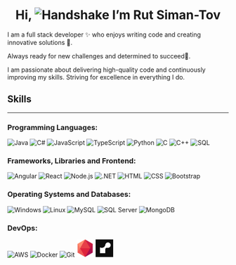 #  <h1 align="center">Hi, <img src="https://user-images.githubusercontent.com/74038190/214644152-52f47eb3-5e31-4f47-8758-05c9468d5596.gif" alt="Handshake" width="40" height="40"/> I’m Rut Siman-Tov</h1>

    
<P> I am a full stack developer ✨ who enjoys writing code  and creating innovative solutions 🔬.</p>
<P>Always ready for new challenges and determined to succeed🚀.</p>
<P>I am passionate about delivering high-quality code and continuously improving my skills. Striving for excellence in everything I do. </p>




## Skills

<!--
-------------------

### Programming Languages: 
<p align="left"> <a href="https://www.java.com" target="_blank" rel="noopener noreferrer"> <img src="https://cdn.jsdelivr.net/gh/devicons/devicon/icons/java/java-original.svg" alt="Java" title="Java" width="40" height="40"/> </a> <a href="https://learn.microsoft.com/en-us/dotnet/csharp/" target="_blank" rel="noopener noreferrer"> <img src="https://cdn.jsdelivr.net/gh/devicons/devicon/icons/csharp/csharp-original.svg" alt="C#" title="C#" width="40" height="40"/> </a> <a href="https://developer.mozilla.org/en-US/docs/Web/JavaScript" target="_blank" rel="noopener noreferrer"> <img src="https://cdn.jsdelivr.net/gh/devicons/devicon/icons/javascript/javascript-original.svg" alt="JavaScript" title="JavaScript" width="40" height="40"/> </a> <a href="https://www.typescriptlang.org" target="_blank" rel="noopener noreferrer"> <img src="https://cdn.jsdelivr.net/gh/devicons/devicon/icons/typescript/typescript-original.svg" alt="TypeScript" title="TypeScript" width="40" height="40"/> </a> <a href="https://www.python.org" target="_blank" rel="noopener noreferrer"> <img src="https://cdn.jsdelivr.net/gh/devicons/devicon/icons/python/python-original.svg" alt="Python" title="Python" width="40" height="40"/> </a> <a href="https://en.wikipedia.org/wiki/C_(programming_language)" target="_blank" rel="noopener noreferrer"> <img src="https://cdn.jsdelivr.net/gh/devicons/devicon/icons/c/c-original.svg" alt="C" title="C" width="40" height="40"/> </a> <a href="https://en.wikipedia.org/wiki/C%2B%2B" target="_blank" rel="noopener noreferrer"> <img src="https://cdn.jsdelivr.net/gh/devicons/devicon/icons/cplusplus/cplusplus-original.svg" alt="C++" title="C++" width="40" height="40"/> </a> <a href="https://www.mysql.com" target="_blank" rel="noopener noreferrer"> <img src="https://cdn.jsdelivr.net/gh/devicons/devicon/icons/mysql/mysql-original.svg" alt="SQL" title="SQL" width="40" height="40"/> </a> </p>

### Frameworks, Libraries and Frontend:
<p align="left"> <a href="https://angular.io" target="_blank" rel="noopener noreferrer"> <img src="https://cdn.jsdelivr.net/gh/devicons/devicon/icons/angularjs/angularjs-original.svg" alt="Angular" title="Angular" width="40" height="40"/> </a> <a href="https://reactjs.org" target="_blank" rel="noopener noreferrer"> <img src="https://cdn.jsdelivr.net/gh/devicons/devicon/icons/react/react-original.svg" alt="React" title="React" width="40" height="40"/> </a> <a href="https://nodejs.org" target="_blank" rel="noopener noreferrer"> <img src="https://cdn.jsdelivr.net/gh/devicons/devicon/icons/nodejs/nodejs-original.svg" alt="Node.js" title="Node.js" width="40" height="40"/> </a> <a href="https://dotnet.microsoft.com" target="_blank" rel="noopener noreferrer"> <img src="https://cdn.jsdelivr.net/gh/devicons/devicon/icons/dotnetcore/dotnetcore-original.svg" alt=".NET" title=".NET" width="40" height="40"/> </a> <a href="https://developer.mozilla.org/en-US/docs/Web/HTML" target="_blank" rel="noopener noreferrer"> <img src="https://cdn.jsdelivr.net/gh/devicons/devicon/icons/html5/html5-original.svg" alt="HTML" title="HTML" width="40" height="40"/> </a> <a href="https://developer.mozilla.org/en-US/docs/Web/CSS" target="_blank" rel="noopener noreferrer"> <img src="https://cdn.jsdelivr.net/gh/devicons/devicon/icons/css3/css3-original.svg" alt="CSS" title="CSS" width="40" height="40"/> </a> <a href="https://getbootstrap.com" target="_blank" rel="noopener noreferrer"> <img src="https://cdn.jsdelivr.net/gh/devicons/devicon/icons/bootstrap/bootstrap-original.svg" alt="Bootstrap" title="Bootstrap" width="40" height="40"/> </a> </p>

### Operating Systems and Databases:
<p align="left"> <a href="https://www.microsoft.com/en-us/windows" target="_blank" rel="noopener noreferrer"> <img src="https://cdn.jsdelivr.net/gh/devicons/devicon/icons/windows8/windows8-original.svg" alt="Windows" title="Windows" width="40" height="40"/> </a> <a href="https://www.linux.org" target="_blank" rel="noopener noreferrer"> <img src="https://cdn.jsdelivr.net/gh/devicons/devicon/icons/linux/linux-original.svg" alt="Linux" title="Linux" width="40" height="40"/> </a> <a href="https://www.mysql.com" target="_blank" rel="noopener noreferrer"> <img src="https://cdn.jsdelivr.net/gh/devicons/devicon/icons/mysql/mysql-original.svg" alt="MySQL" title="MySQL" width="40" height="40"/> </a> <a href="https://www.microsoft.com/en-us/sql-server" target="_blank" rel="noopener noreferrer"> <img src="https://cdn.jsdelivr.net/gh/devicons/devicon/icons/microsoftsqlserver/microsoftsqlserver-plain.svg" alt="SQL Server" title="SQL Server" width="40" height="40"/> </a> <a href="https://www.mongodb.com" target="_blank" rel="noopener noreferrer"> <img src="https://cdn.jsdelivr.net/gh/devicons/devicon/icons/mongodb/mongodb-original.svg" alt="MongoDB" title="MongoDB" width="40" height="40"/> </a> </p>

### DevOps:
<p align="left"> <a href="https://aws.amazon.com" target="_blank" rel="noopener noreferrer"> <img src="https://cdn.jsdelivr.net/gh/devicons/devicon/icons/amazonwebservices/amazonwebservices-plain-wordmark.svg" alt="AWS" title="AWS" width="40" height="40"/> </a> <a href="https://www.docker.com" target="_blank" rel="noopener noreferrer"> <img src="https://cdn.jsdelivr.net/gh/devicons/devicon/icons/docker/docker-original.svg" alt="Docker" title="Docker" width="40" height="40"/> </a> <a href="https://git-scm.com" target="_blank" rel="noopener noreferrer"> <img src="https://cdn.jsdelivr.net/gh/devicons/devicon/icons/git/git-original.svg" alt="Git" title="Git" width="40" height="40"/> </a> <a href="https://www.clever-cloud.com" target="_blank" rel="noopener noreferrer"> <img src="https://github.com/rutSimanTov/game-store/blob/main/images/clever%20cloudpng.png" alt="Clever-Cloud" title="Clever-Cloud" width="40" height="40"/> </a> <a href="https://render.com" target="_blank" rel="noopener noreferrer"> <img src="https://github.com/rutSimanTov/game-store/blob/main/images/render.png" alt="Render" title="Render Cloud" width="40" height="40"/> </a> </p>


-------------------

### Programming Languages:
<p align="left">
   <a href="https://www.java.com" target="_blank" rel="noopener noreferrer" style="text-decoration: none;">
    <img src="https://cdn.jsdelivr.net/gh/devicons/devicon/icons/java/java-original.svg" alt="Java" title="Java" width="40" height="40"/>
  </a> 
  <a href="https://learn.microsoft.com/en-us/dotnet/csharp/" target="_blank" rel="noopener noreferrer" style="text-decoration: none;">
    <img src="https://cdn.jsdelivr.net/gh/devicons/devicon/icons/csharp/csharp-original.svg" alt="C#" title="C#" width="40" height="40"/>
  </a>
  <a href="https://developer.mozilla.org/en-US/docs/Web/JavaScript" target="_blank" rel="noopener noreferrer" style="text-decoration: none;">
    <img src="https://cdn.jsdelivr.net/gh/devicons/devicon/icons/javascript/javascript-original.svg" alt="JavaScript" title="JavaScript" width="40" height="40"/>
  </a>
  <a href="https://www.typescriptlang.org" target="_blank" rel="noopener noreferrer" style="text-decoration: none;">
    <img src="https://cdn.jsdelivr.net/gh/devicons/devicon/icons/typescript/typescript-original.svg" alt="TypeScript" title="TypeScript" width="40" height="40"/>
  </a>
  <a href="https://www.python.org" target="_blank" rel="noopener noreferrer" style="text-decoration: none;">
    <img src="https://cdn.jsdelivr.net/gh/devicons/devicon/icons/python/python-original.svg" alt="Python" title="Python" width="40" height="40"/>
  </a>
  <a href="https://en.wikipedia.org/wiki/C_(programming_language)" target="_blank" rel="noopener noreferrer" style="text-decoration: none;">
    <img src="https://cdn.jsdelivr.net/gh/devicons/devicon/icons/c/c-original.svg" alt="C" title="C" width="40" height="40"/>
  </a>
  <a href="https://en.wikipedia.org/wiki/C%2B%2B" target="_blank" rel="noopener noreferrer" style="text-decoration: none;">
    <img src="https://cdn.jsdelivr.net/gh/devicons/devicon/icons/cplusplus/cplusplus-original.svg" alt="C++" title="C++" width="40" height="40"/>
  </a>
  <a href="https://www.mysql.com" target="_blank" rel="noopener noreferrer" style="text-decoration: none;">
    <img src="https://cdn.jsdelivr.net/gh/devicons/devicon/icons/mysql/mysql-original.svg" alt="SQL" title="SQL" width="40" height="40"/>
  </a>
</p>

### Frameworks, Libraries and Frontend:
<p align="left">
  <a href="https://angular.io" target="_blank" rel="noopener noreferrer" style="text-decoration: none;">
    <img src="https://cdn.jsdelivr.net/gh/devicons/devicon/icons/angularjs/angularjs-original.svg" alt="Angular" title="Angular" width="40" height="40"/>
  </a>
  <a href="https://reactjs.org" target="_blank" rel="noopener noreferrer" style="text-decoration: none;">
    <img src="https://cdn.jsdelivr.net/gh/devicons/devicon/icons/react/react-original.svg" alt="React" title="React" width="40" height="40"/>
  </a>
  <a href="https://nodejs.org" target="_blank" rel="noopener noreferrer" style="text-decoration: none;">
    <img src="https://cdn.jsdelivr.net/gh/devicons/devicon/icons/nodejs/nodejs-original.svg" alt="Node.js" title="Node.js" width="40" height="40"/>
  </a>
  <a href="https://dotnet.microsoft.com" target="_blank" rel="noopener noreferrer" style="text-decoration: none;">
    <img src="https://cdn.jsdelivr.net/gh/devicons/devicon/icons/dotnetcore/dotnetcore-original.svg" alt=".NET" title=".NET" width="40" height="40"/>
  </a>
  <a href="https://developer.mozilla.org/en-US/docs/Web/HTML" target="_blank" rel="noopener noreferrer" style="text-decoration: none;">
    <img src="https://cdn.jsdelivr.net/gh/devicons/devicon/icons/html5/html5-original.svg" alt="HTML" title="HTML" width="40" height="40"/>
  </a>
  <a href="https://developer.mozilla.org/en-US/docs/Web/CSS" target="_blank" rel="noopener noreferrer" style="text-decoration: none;">
    <img src="https://cdn.jsdelivr.net/gh/devicons/devicon/icons/css3/css3-original.svg" alt="CSS" title="CSS" width="40" height="40"/>
  </a>
  <a href="https://getbootstrap.com" target="_blank" rel="noopener noreferrer" style="text-decoration: none;">
    <img src="https://cdn.jsdelivr.net/gh/devicons/devicon/icons/bootstrap/bootstrap-original.svg" alt="Bootstrap" title="Bootstrap" width="40" height="40"/>
  </a>
</p>

### Operating Systems and Databases:
<p align="left">
  <a href="https://www.microsoft.com/en-us/windows" target="_blank" rel="noopener noreferrer" style="text-decoration: none;">
    <img src="https://cdn.jsdelivr.net/gh/devicons/devicon/icons/windows8/windows8-original.svg" alt="Windows" title="Windows" width="40" height="40"/>
  </a>
  <a href="https://www.linux.org" target="_blank" rel="noopener noreferrer" style="text-decoration: none;">
    <img src="https://cdn.jsdelivr.net/gh/devicons/devicon/icons/linux/linux-original.svg" alt="Linux" title="Linux" width="40" height="40"/>
  </a>
  <a href="https://www.mysql.com" target="_blank" rel="noopener noreferrer" style="text-decoration: none;">
    <img src="https://cdn.jsdelivr.net/gh/devicons/devicon/icons/mysql/mysql-original.svg" alt="MySQL" title="MySQL" width="40" height="40"/>
  </a>
  <a href="https://www.microsoft.com/en-us/sql-server" target="_blank" rel="noopener noreferrer" style="text-decoration: none;">
    <img src="https://cdn.jsdelivr.net/gh/devicons/devicon/icons/microsoftsqlserver/microsoftsqlserver-plain.svg" alt="SQL Server" title="SQL Server" width="40" height="40"/>
  </a>
  <a href="https://www.mongodb.com" target="_blank" rel="noopener noreferrer" style="text-decoration: none;">
    <img src="https://cdn.jsdelivr.net/gh/devicons/devicon/icons/mongodb/mongodb-original.svg" alt="MongoDB" title="MongoDB" width="40" height="40"/>
  </a>
</p>

### DevOps:
<p align="left">
  <a href="https://aws.amazon.com" target="_blank" rel="noopener noreferrer" style="text-decoration: none;">
    <img src="https://cdn.jsdelivr.net/gh/devicons/devicon/icons/amazonwebservices/amazonwebservices-plain-wordmark.svg" alt="AWS" title="AWS" width="40" height="40"/>
  </a>
  <a href="https://www.docker.com" target="_blank" rel="noopener noreferrer" style="text-decoration: none;">
    <img src="https://cdn.jsdelivr.net/gh/devicons/devicon/icons/docker/docker-original.svg" alt="Docker" title="Docker" width="40" height="40"/>
  </a>
  <a href="https://git-scm.com" target="_blank" rel="noopener noreferrer" style="text-decoration: none;">
    <img src="https://cdn.jsdelivr.net/gh/devicons/devicon/icons/git/git-original.svg" alt="Git" title="Git" width="40" height="40"/>
  </a>
  <a href="https://www.clever-cloud.com" target="_blank" rel="noopener noreferrer" style="text-decoration: none;">
    <img src="https://github.com/rutSimanTov/game-store/blob/main/images/clever%20cloudpng.png" alt="Clever-Cloud" title="Clever-Cloud" width="40" height="40"/>
  </a>
  <a href="https://render.com" target="_blank" rel="noopener noreferrer" style="text-decoration: none;">
    <img src="https://github.com/rutSimanTov/game-store/blob/main/images/render.png" alt="Render" title="Render Cloud" width="40" height="40"/>
  </a>
</p>
-->
------------

### Programming Languages:
<p align="left">
  <a href="https://www.java.com" target="_blank" rel="noopener noreferrer" style="text-decoration: none !important; outline: none !important;">
    <img src="https://cdn.jsdelivr.net/gh/devicons/devicon/icons/java/java-original.svg" alt="Java" title="Java" width="40" height="40"/>
  </a>
  <a href="https://learn.microsoft.com/en-us/dotnet/csharp/" target="_blank" rel="noopener noreferrer" style="text-decoration: none !important; outline: none !important;">
    <img src="https://cdn.jsdelivr.net/gh/devicons/devicon/icons/csharp/csharp-original.svg" alt="C#" title="C#" width="40" height="40"/>
  </a>
  <a href="https://developer.mozilla.org/en-US/docs/Web/JavaScript" target="_blank" rel="noopener noreferrer" style="text-decoration: none !important; outline: none !important;">
    <img src="https://cdn.jsdelivr.net/gh/devicons/devicon/icons/javascript/javascript-original.svg" alt="JavaScript" title="JavaScript" width="40" height="40"/>
  </a>
  <a href="https://www.typescriptlang.org" target="_blank" rel="noopener noreferrer" style="text-decoration: none !important; outline: none !important;">
    <img src="https://cdn.jsdelivr.net/gh/devicons/devicon/icons/typescript/typescript-original.svg" alt="TypeScript" title="TypeScript" width="40" height="40"/>
  </a>
  <a href="https://www.python.org" target="_blank" rel="noopener noreferrer" style="text-decoration: none !important; outline: none !important;">
    <img src="https://cdn.jsdelivr.net/gh/devicons/devicon/icons/python/python-original.svg" alt="Python" title="Python" width="40" height="40"/>
  </a>
  <a href="https://en.wikipedia.org/wiki/C_(programming_language)" target="_blank" rel="noopener noreferrer" style="text-decoration: none !important; outline: none !important;">
    <img src="https://cdn.jsdelivr.net/gh/devicons/devicon/icons/c/c-original.svg" alt="C" title="C" width="40" height="40"/>
  </a>
  <a href="https://en.wikipedia.org/wiki/C%2B%2B" target="_blank" rel="noopener noreferrer" style="text-decoration: none !important; outline: none !important;">
    <img src="https://cdn.jsdelivr.net/gh/devicons/devicon/icons/cplusplus/cplusplus-original.svg" alt="C++" title="C++" width="40" height="40"/>
  </a>
  <a href="https://www.mysql.com" target="_blank" rel="noopener noreferrer" style="text-decoration: none !important; outline: none !important;">
    <img src="https://cdn.jsdelivr.net/gh/devicons/devicon/icons/mysql/mysql-original.svg" alt="SQL" title="SQL" width="40" height="40"/>
  </a>
</p>

### Frameworks, Libraries and Frontend:
<p align="left">
  <a href="https://angular.io" target="_blank" rel="noopener noreferrer" style="text-decoration: none !important; outline: none !important;">
    <img src="https://cdn.jsdelivr.net/gh/devicons/devicon/icons/angularjs/angularjs-original.svg" alt="Angular" title="Angular" width="40" height="40"/>
  </a>
  <a href="https://reactjs.org" target="_blank" rel="noopener noreferrer" style="text-decoration: none !important; outline: none !important;">
    <img src="https://cdn.jsdelivr.net/gh/devicons/devicon/icons/react/react-original.svg" alt="React" title="React" width="40" height="40"/>
  </a>
  <a href="https://nodejs.org" target="_blank" rel="noopener noreferrer" style="text-decoration: none !important; outline: none !important;">
    <img src="https://cdn.jsdelivr.net/gh/devicons/devicon/icons/nodejs/nodejs-original.svg" alt="Node.js" title="Node.js" width="40" height="40"/>
  </a>
  <a href="https://dotnet.microsoft.com" target="_blank" rel="noopener noreferrer" style="text-decoration: none !important; outline: none !important;">
    <img src="https://cdn.jsdelivr.net/gh/devicons/devicon/icons/dotnetcore/dotnetcore-original.svg" alt=".NET" title=".NET" width="40" height="40"/>
  </a>
  <a href="https://developer.mozilla.org/en-US/docs/Web/HTML" target="_blank" rel="noopener noreferrer" style="text-decoration: none !important; outline: none !important;">
    <img src="https://cdn.jsdelivr.net/gh/devicons/devicon/icons/html5/html5-original.svg" alt="HTML" title="HTML" width="40" height="40"/>
  </a>
  <a href="https://developer.mozilla.org/en-US/docs/Web/CSS" target="_blank" rel="noopener noreferrer" style="text-decoration: none !important; outline: none !important;">
    <img src="https://cdn.jsdelivr.net/gh/devicons/devicon/icons/css3/css3-original.svg" alt="CSS" title="CSS" width="40" height="40"/>
  </a>
  <a href="https://getbootstrap.com" target="_blank" rel="noopener noreferrer" style="text-decoration: none !important; outline: none !important;">
    <img src="https://cdn.jsdelivr.net/gh/devicons/devicon/icons/bootstrap/bootstrap-original.svg" alt="Bootstrap" title="Bootstrap" width="40" height="40"/>
  </a>
</p>

### Operating Systems and Databases:
<p align="left">
  <a href="https://www.microsoft.com/en-us/windows" target="_blank" rel="noopener noreferrer" style="text-decoration: none !important; outline: none !important;">
    <img src="https://cdn.jsdelivr.net/gh/devicons/devicon/icons/windows8/windows8-original.svg" alt="Windows" title="Windows" width="40" height="40"/>
  </a>
  <a href="https://www.linux.org" target="_blank" rel="noopener noreferrer" style="text-decoration: none !important; outline: none !important;">
    <img src="https://cdn.jsdelivr.net/gh/devicons/devicon/icons/linux/linux-original.svg" alt="Linux" title="Linux" width="40" height="40"/>
  </a>
  <a href="https://www.mysql.com" target="_blank" rel="noopener noreferrer" style="text-decoration: none !important; outline: none !important;">
    <img src="https://cdn.jsdelivr.net/gh/devicons/devicon/icons/mysql/mysql-original.svg" alt="MySQL" title="MySQL" width="40" height="40"/>
  </a>
  <a href="https://www.microsoft.com/en-us/sql-server" target="_blank" rel="noopener noreferrer" style="text-decoration: none !important; outline: none !important;">
    <img src="https://cdn.jsdelivr.net/gh/devicons/devicon/icons/microsoftsqlserver/microsoftsqlserver-plain.svg" alt="SQL Server" title="SQL Server" width="40" height="40"/>
  </a>
  <a href="https://www.mongodb.com" target="_blank" rel="noopener noreferrer" style="text-decoration: none !important; outline: none !important;">
    <img src="https://cdn.jsdelivr.net/gh/devicons/devicon/icons/mongodb/mongodb-original.svg" alt="MongoDB" title="MongoDB" width="40" height="40"/>
  </a>
</p>

### DevOps:
<p align="left">
  <a href="https://aws.amazon.com" target="_blank" rel="noopener noreferrer" style="text-decoration: none !important; outline: none !important;">
    <img src="https://cdn.jsdelivr.net/gh/devicons/devicon/icons/amazonwebservices/amazonwebservices-plain-wordmark.svg" alt="AWS" title="AWS" width="40" height="40"/>
  </a>
  <a href="https://www.docker.com" target="_blank" rel="noopener noreferrer" style="text-decoration: none !important; outline: none !important;">
    <img src="https://cdn.jsdelivr.net/gh/devicons/devicon/icons/docker/docker-original.svg" alt="Docker" title="Docker" width="40" height="40"/>
  </a>
  <a href="https://git-scm.com" target="_blank" rel="noopener noreferrer" style="text-decoration: none !important; outline: none !important;">
    <img src="https://cdn.jsdelivr.net/gh/devicons/devicon/icons/git/git-original.svg" alt="Git" title="Git" width="40" height="40"/>
  </a>
  <a href="https://www.clever-cloud.com" target="_blank" rel="noopener noreferrer" style="text-decoration: none !important; outline: none !important;">
    <img src="https://github.com/rutSimanTov/game-store/blob/main/images/clever%20cloudpng.png" alt="Clever-Cloud" title="Clever-Cloud" width="40" height="40"/>
  </a>
  <a href="https://render.com" target="_blank" rel="noopener noreferrer" style="text-decoration: none !important; outline: none !important;">
    <img src="https://github.com/rutSimanTov/game-store/blob/main/images/render.png" alt="Render" title="Render Cloud" width="40" height="40"/>
  </a>
</p>
